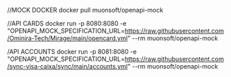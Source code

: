 //MOCK DOCKER
docker pull muonsoft/openapi-mock

//API CARDS
docker run -p 8080:8080 -e "OPENAPI_MOCK_SPECIFICATION_URL=https://raw.githubusercontent.com/Ominira-Tech/Mirage/main/opencard.yml" --rm muonsoft/openapi-mock  

/API ACCOUNTS
docker run -p 8081:8080 -e "OPENAPI_MOCK_SPECIFICATION_URL=https://raw.githubusercontent.com/sync-visa-caixa/sync/main/accounts.yml" --rm muonsoft/openapi-mock 
